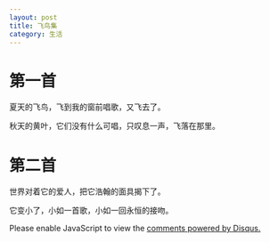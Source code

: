```yaml
---
layout: post
title: 飞鸟集
category: 生活
---
```



# 第一首

夏天的飞鸟，飞到我的窗前唱歌，又飞去了。

秋天的黄叶，它们没有什么可唱，只叹息一声，飞落在那里。

# 第二首

世界对着它的爱人，把它浩翰的面具揭下了。

它变小了，小如一首歌，小如一回永恒的接吻。　　　　

<div id="disqus_thread"></div>
<script>

/**
*  RECOMMENDED CONFIGURATION VARIABLES: EDIT AND UNCOMMENT THE SECTION BELOW TO INSERT DYNAMIC VALUES FROM YOUR PLATFORM OR CMS.
*  LEARN WHY DEFINING THESE VARIABLES IS IMPORTANT: https://disqus.com/admin/universalcode/#configuration-variables*/
/*
var disqus_config = function () {
this.page.url = PAGE_URL;  // Replace PAGE_URL with your page's canonical URL variable
this.page.identifier = PAGE_IDENTIFIER; // Replace PAGE_IDENTIFIER with your page's unique identifier variable
};
*/
(function() { // DON'T EDIT BELOW THIS LINE
var d = document, s = d.createElement('script');
s.src = 'https://acelit.disqus.com/embed.js';
s.setAttribute('data-timestamp', +new Date());
(d.head || d.body).appendChild(s);
})();
</script>
<noscript>Please enable JavaScript to view the <a href="https://disqus.com/?ref_noscript">comments powered by Disqus.</a></noscript>
                                
